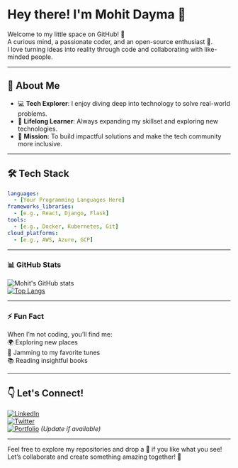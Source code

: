 # Hey there! I'm Mohit Dayma 👋

Welcome to my little space on GitHub! 🚀  
A curious mind, a passionate coder, and an open-source enthusiast 🌟.  
I love turning ideas into reality through code and collaborating with like-minded people.

---

## 🌟 About Me
- 💻 **Tech Explorer**: I enjoy diving deep into technology to solve real-world problems.
- 🌱 **Lifelong Learner**: Always expanding my skillset and exploring new technologies.
- 🎯 **Mission**: To build impactful solutions and make the tech community more inclusive.  

---

## 🛠️ Tech Stack
```yaml
languages:
  - [Your Programming Languages Here]
frameworks_libraries:
  - [e.g., React, Django, Flask]
tools:
  - [e.g., Docker, Kubernetes, Git]
cloud_platforms:
  - [e.g., AWS, Azure, GCP]
```

---

### 📊 GitHub Stats
![Mohit's GitHub stats](https://github-readme-stats.vercel.app/api?username=mohitdayma16&show_icons=true&theme=tokyonight)  
[![Top Langs](https://github-readme-stats.vercel.app/api/top-langs/?username=mohitdayma16&layout=compact&theme=tokyonight)](https://github.com/mohitdayma16/github-readme-stats)

---

### ⚡ Fun Fact  
When I’m not coding, you’ll find me:  
🌍 Exploring new places  
🎵 Jamming to my favorite tunes  
📚 Reading insightful books  

---

## 👇 Let's Connect!  
[![LinkedIn](https://img.shields.io/badge/LinkedIn-Connect-blue?style=for-the-badge&logo=linkedin)](https://www.linkedin.com/in/mohitdayma16)  
[![Twitter](https://img.shields.io/badge/Twitter-Follow-blue?style=for-the-badge&logo=twitter)](https://twitter.com/mohitdayma16)  
[![Portfolio](https://img.shields.io/badge/Portfolio-Visit-brightgreen?style=for-the-badge&logo=internet-explorer)](https://mohitdayma16.github.io) *(Update if available)*  

---

Feel free to explore my repositories and drop a 🌟 if you like what you see!  
Let’s collaborate and create something amazing together! 🚀
